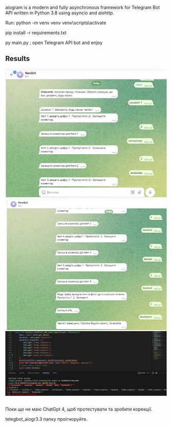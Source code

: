 aiogram is a modern and fully asynchronous framework for Telegram Bot API written in Python 3.8 using asyncio and aiohttp. 

Run:
python -m venv venv
venv\scripts\activate

pip install -r requirements.txt

py main.py ; open Telegram API bot and enjoy

## Results

<img src="images/telegram_bot1.jpg"/>

<img src="images/telegram_bot2.jpg"/>

<img src="images/telegram_bot3.jpg"/>

## 
Поки що не маю ChatGpt 4, щоб протестувати та зробити корекції.

telegbot_aiogr3.3 папку проігноруйте.